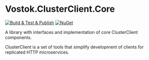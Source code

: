 # Vostok.ClusterClient.Core

[![Build & Test & Publish](https://github.com/vostok/clusterclient.core/actions/workflows/ci.yml/badge.svg)](https://github.com/vostok/clusterclient.core/actions/workflows/ci.yml)
[![NuGet](https://img.shields.io/nuget/v/Vostok.ClusterClient.Core.svg)](https://www.nuget.org/packages/Vostok.ClusterClient.Core)

A library with interfaces and implementation of core ClusterClient components.

ClusterClient is a set of tools that simplify development of clients for replicated HTTP microservices.
